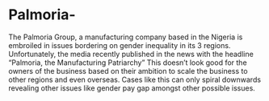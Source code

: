# Palmoria-


The Palmoria Group, a manufacturing company based in the Nigeria is
embroiled in issues bordering on gender inequality in its 3 regions.
Unfortunately, the media recently published in the news with the
headline “Palmoria, the Manufacturing Patriarchy” This doesn’t look
good for the owners of the business based on their ambition to scale
the business to other regions and even overseas. Cases like this can
only spiral downwards revealing other issues like gender pay gap
amongst other possible issues.
